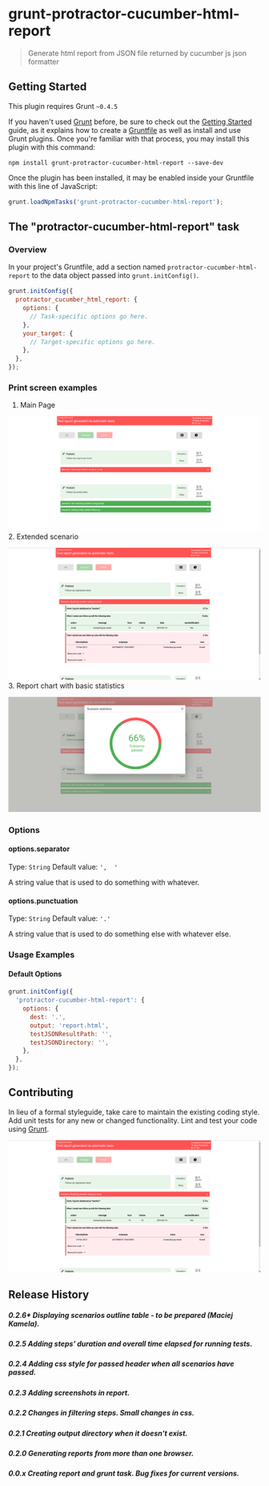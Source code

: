# grunt-protractor-cucumber-html-report

> Generate html report from JSON file returned by cucumber js json formatter

## Getting Started
This plugin requires Grunt `~0.4.5`

If you haven't used [Grunt](http://gruntjs.com/) before, be sure to check out the [Getting Started](http://gruntjs.com/getting-started) guide, as it explains how to create a [Gruntfile](http://gruntjs.com/sample-gruntfile) as well as install and use Grunt plugins. Once you're familiar with that process, you may install this plugin with this command:

```shell
npm install grunt-protractor-cucumber-html-report --save-dev
```

Once the plugin has been installed, it may be enabled inside your Gruntfile with this line of JavaScript:

```js
grunt.loadNpmTasks('grunt-protractor-cucumber-html-report');
```

## The "protractor-cucumber-html-report" task

### Overview
In your project's Gruntfile, add a section named `protractor-cucumber-html-report` to the data object passed into `grunt.initConfig()`.

```js
grunt.initConfig({
  protractor_cucumber_html_report: {
    options: {
      // Task-specific options go here.
    },
    your_target: {
      // Target-specific options go here.
    },
  },
});
```
### Print screen examples
1. Main Page

![mainpage](./printScreens/main.png?raw=true "Main page")
2. Extended scenario

![mainpage](./printScreens/extendedScenario.png?raw=true "Extended scenario")
3. Report chart with basic statistics

![mainpage](./printScreens/chart.png?raw=true "Extended scenario")
### Options

#### options.separator
Type: `String`
Default value: `',  '`

A string value that is used to do something with whatever.

#### options.punctuation
Type: `String`
Default value: `'.'`

A string value that is used to do something else with whatever else.

### Usage Examples

#### Default Options

```js
grunt.initConfig({
  'protractor-cucumber-html-report': {
    options: {
      dest: '.',
      output: 'report.html',
      testJSONResultPath: '',
      testJSONDirectory: '',
    },
  },
});
```

## Contributing
In lieu of a formal styleguide, take care to maintain the existing coding style. Add unit tests for any new or changed functionality. Lint and test your code using [Grunt](http://gruntjs.com/).

![mainpage](mainPage.png?raw=true "MainPage")


## Release History
##### 0.2.6* Displaying scenarios outline table - to be prepared (Maciej Kamela).
##### 0.2.5 Adding steps' duration and overall time elapsed for running tests.
##### 0.2.4 Adding css style for passed header when all scenarios have passed.
##### 0.2.3 Adding screenshots in report.
##### 0.2.2 Changes in filtering steps. Small changes in css.
##### 0.2.1 Creating output directory when it doesn't exist.
##### 0.2.0 Generating reports from more than one browser. 
##### 0.0.x Creating report and grunt task. Bug fixes for current versions.

